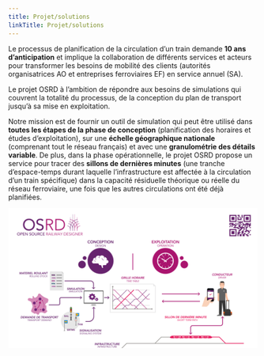 ```yaml
---
title: Projet/solutions
linkTitle: Projet/solutions
---
```


Le processus de planification de la circulation d’un train demande **10 ans d’anticipation** et implique la collaboration de différents services et acteurs pour transformer les besoins de mobilité des clients (autorités organisatrices AO et entreprises ferroviaires EF) en service annuel (SA). 


Le projet OSRD à l’ambition de répondre aux besoins de simulations qui couvrent la totalité du processus, de la conception du plan de transport jusqu’à sa mise en exploitation.

Notre mission est de fournir un outil de simulation qui peut être utilisé dans **toutes les étapes de la phase de conception** (planification des horaires et études d’exploitation), sur une **échelle géographique nationale** (comprenant tout le réseau français) et avec une **granulométrie des détails variable**. De plus, dans la phase opérationnelle, le projet OSRD propose un service pour tracer des **sillons de dernières minutes** (une tranche d’espace-temps durant laquelle l’infrastructure est affectée à la circulation d’un train spécifique) dans la capacité résiduelle théorique ou réelle du réseau ferroviaire, une fois que les autres circulations ont été déjà planifiées.

![OSRD presentation](osrd_presentation.png)
